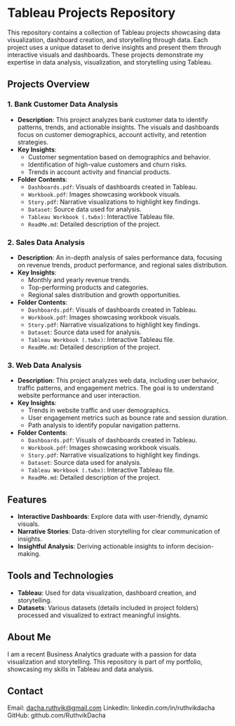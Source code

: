# Tableau Projects Repository

This repository contains a collection of Tableau projects showcasing data visualization, dashboard creation, and storytelling through data. Each project uses a unique dataset to derive insights and present them through interactive visuals and dashboards. These projects demonstrate my expertise in data analysis, visualization, and storytelling using Tableau.

## Projects Overview

### 1. **Bank Customer Data Analysis**
- **Description**: This project analyzes bank customer data to identify patterns, trends, and actionable insights. The visuals and dashboards focus on customer demographics, account activity, and retention strategies.
- **Key Insights**:
  - Customer segmentation based on demographics and behavior.
  - Identification of high-value customers and churn risks.
  - Trends in account activity and financial products.
- **Folder Contents**:
  - `Dashboards.pdf`: Visuals of dashboards created in Tableau.
  - `Workbook.pdf`: Images showcasing workbook visuals.
  - `Story.pdf`: Narrative visualizations to highlight key findings.
  - `Dataset`: Source data used for analysis.
  - `Tableau Workbook (.twbx)`: Interactive Tableau file.
  - `ReadMe.md`: Detailed description of the project.

### 2. **Sales Data Analysis**
- **Description**: An in-depth analysis of sales performance data, focusing on revenue trends, product performance, and regional sales distribution.
- **Key Insights**:
  - Monthly and yearly revenue trends.
  - Top-performing products and categories.
  - Regional sales distribution and growth opportunities.
- **Folder Contents**:
  - `Dashboards.pdf`: Visuals of dashboards created in Tableau.
  - `Workbook.pdf`: Images showcasing workbook visuals.
  - `Story.pdf`: Narrative visualizations to highlight key findings.
  - `Dataset`: Source data used for analysis.
  - `Tableau Workbook (.twbx)`: Interactive Tableau file.
  - `ReadMe.md`: Detailed description of the project.

### 3. **Web Data Analysis**
- **Description**: This project analyzes web data, including user behavior, traffic patterns, and engagement metrics. The goal is to understand website performance and user interaction.
- **Key Insights**:
  - Trends in website traffic and user demographics.
  - User engagement metrics such as bounce rate and session duration.
  - Path analysis to identify popular navigation patterns.
- **Folder Contents**:
  - `Dashboards.pdf`: Visuals of dashboards created in Tableau.
  - `Workbook.pdf`: Images showcasing workbook visuals.
  - `Story.pdf`: Narrative visualizations to highlight key findings.
  - `Dataset`: Source data used for analysis.
  - `Tableau Workbook (.twbx)`: Interactive Tableau file.
  - `ReadMe.md`: Detailed description of the project.

## Features
- **Interactive Dashboards**: Explore data with user-friendly, dynamic visuals.
- **Narrative Stories**: Data-driven storytelling for clear communication of insights.
- **Insightful Analysis**: Deriving actionable insights to inform decision-making.

## Tools and Technologies
- **Tableau**: Used for data visualization, dashboard creation, and storytelling.
- **Datasets**: Various datasets (details included in project folders) processed and visualized to extract meaningful insights.


## About Me
I am a recent Business Analytics graduate with a passion for data visualization and storytelling. This repository is part of my portfolio, showcasing my skills in Tableau and data analysis.

## Contact
Email: dacha.ruthvik@gmail.com
LinkedIn: linkedin.com/in/ruthvikdacha
GitHub: github.com/RuthvikDacha

